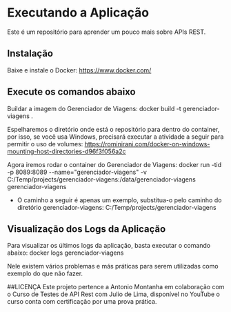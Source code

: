 # Executando a Aplicação
Este é um repositório para aprender um pouco mais sobre APIs REST.

## Instalação
Baixe e instale o Docker:
https://www.docker.com/

## Execute os comandos abaixo
Buildar a imagem do Gerenciador de Viagens:
docker build -t gerenciador-viagens .

Espelharemos o diretório onde está o repositório para dentro do container, por isso, se você usa Windows, precisará executar a atividade a seguir para permitir o uso de volumes:
https://rominirani.com/docker-on-windows-mounting-host-directories-d96f3f056a2c

Agora iremos rodar o container do Gerenciador de Viagens:
docker run -tid -p 8089:8089 --name="gerenciador-viagens" -v C:/Temp/projects/gerenciador-viagens:/data/gerenciador-viagens gerenciador-viagens

- O caminho a seguir é apenas um exemplo, substitua-o pelo caminho do diretório gerenciador-viagens: 
C:/Temp/projects/gerenciador-viagens

## Visualização dos Logs da Aplicação
Para visualizar os últimos logs da aplicação, basta executar o comando abaixo:
docker logs gerenciador-viagens

Nele existem vários problemas e más práticas para serem utilizadas como exemplo do que não fazer.

##LICENÇA
Este projeto pertence a Antonio Montanha em colaboração com o Curso de Testes de API Rest com Julio de Lima, disponível no YouTube o curso conta com certificação por uma prova prática.
